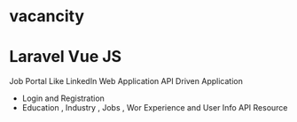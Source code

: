 # vacancity 

# Laravel Vue JS

Job Portal Like LinkedIn Web Application
API Driven Application

- Login and Registration
- Education , Industry , Jobs , Wor Experience and User Info API Resource
